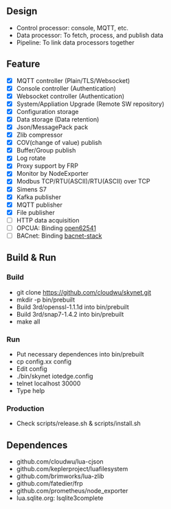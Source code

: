 ## Design
* Control processor: console, MQTT, etc.
* Data processor: To fetch, process, and publish data
* Pipeline: To link data processors together
## Feature
- [x] MQTT controller (Plain/TLS/Websocket)
- [x] Console controller (Authentication)
- [x] Websocket controller (Authentication)
- [x] System/Appliation Upgrade (Remote SW repository)
- [x] Configuration storage
- [x] Data storage (Data retention)
- [x] Json/MessagePack pack 
- [x] Zlib compressor
- [x] COV(change of value) publish
- [x] Buffer/Group publish 
- [x] Log rotate
- [x] Proxy support by FRP
- [x] Monitor by NodeExporter
- [x] Modbus TCP/RTU(ASCII)/RTU(ASCII) over TCP
- [x] Simens S7
- [x] Kafka publisher
- [x] MQTT publisher
- [x] File publisher
- [ ] HTTP data acquisition
- [ ] OPCUA: Binding [open62541](https://open62541.org/)
- [ ] BACnet: Binding [bacnet-stack](http://bacnet.sourceforge.net/)
## Build & Run
### Build
* git clone https://github.com/cloudwu/skynet.git
* mkdir -p bin/prebuilt
* Build 3rd/openssl-1.1.1d into bin/prebuilt
* Build 3rd/snap7-1.4.2 into bin/prebuilt
* make all
### Run
* Put necessary dependences into bin/prebuilt
* cp config.xx config
* Edit config
* ./bin/skynet iotedge.config
* telnet localhost 30000
* Type help
### Production
* Check scripts/release.sh & scripts/install.sh
## Dependences
* github.com/cloudwu/lua-cjson
* github.com/keplerproject/luafilesystem
* github.com/brimworks/lua-zlib
* github.com/fatedier/frp
* github.com/prometheus/node_exporter
* lua.sqlite.org: lsqlite3complete
